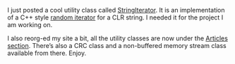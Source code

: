 I just posted a cool utility class called
[StringIterator](art_utility.aspx). It is an implementation of a C++
style [random iterator](http://www.cppreference.com/iterators.html) for
a CLR string. I needed it for the project I am working on.

I also reorg-ed my site a bit, all the utility classes are now under the
[Articles section](articles.aspx). There’s also a CRC class and a
non-buffered memory stream class available from there. Enjoy.
